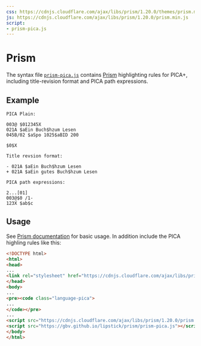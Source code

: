 ```yaml
---
css: https://cdnjs.cloudflare.com/ajax/libs/prism/1.20.0/themes/prism.min.css
js: https://cdnjs.cloudflare.com/ajax/libs/prism/1.20.0/prism.min.js
script:
- prism-pica.js
---
```


# Prism

The syntax file [`prism-pica.js`](prism-pica.js) contains [Prism](https://prismjs.com/) highlighting rules for PICA+, including title-revision format and PICA path expressions.

## Example

~~~pica
PICA Plain:

003@ $012345X
021A $aEin Buch$hzum Lesen
045B/02 $aSpo 1025$aBID 200

$0$X

Title revsion format:

- 021A $aEin Buch$hzum Lesen
+ 021A $aEin gutes Buch$hzum Lesen

PICA path expressions:

2...[01]
003@$0 /1-
123X $ab$c
~~~

## Usage

See [Prism documentation](https://prismjs.com/#basic-usage) for basic usage. In addition include the PICA highling rules like this:

~~~html
<!DOCTYPE html>
<html>
<head>
...
<link rel="stylesheet" href="https://cdnjs.cloudflare.com/ajax/libs/prism/1.20.0/themes/prism.min.css" />
</head>
<body> 
...
<pre><code class="language-pica">
...
</code></pre>
...
<script src="https://cdnjs.cloudflare.com/ajax/libs/prism/1.20.0/prism.min.js"></script>
<script src="https://gbv.github.io/lipstick/prism/prism-pica.js"></script>
</body>
</html>
~~~


